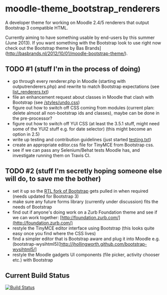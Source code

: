 moodle-theme_bootstrap_renderers
================================

A developer theme for working on Moodle 2.4/5 renderers that output Bootstrap 3 compatible HTML.

Currently aiming to have something usable by end-users by this summer (June 2013). If you want something with the Bootstrap look to use right now check out the Bootstrap theme by Bas Brands](http://basbrands.nl/2012/10/01/moodle-bootstrap-theme/).

TODO #1 (stuff I'm in the process of doing)
----

* go through every renderer.php in Moodle (starting with outputrenderers.php) and rewrite to match Bootstrap expectations (see [list_renderers.txt](https://github.com/ds125v/moodle-theme_bootstrap_renderers/blob/master/info/list_renderers.txt))
* file an enhancement request about classes in Moodle that clash with Bootstrap (see [/styles/undo.css](https://github.com/ds125v/moodle-theme_bootstrap_renderers/blob/master/style/undo.css))
* figure out how to switch off CSS coming from modules (current plan: delete almost all non-bootstrap ids and classes), maybe can be done in the pre-processor?
* figure out how to switch off YUI CSS (at least the 3.5.1 stuff, might need some of the YUI2 stuff e.g. for date selector) (this might become an option in 2.5)
* write up testing and contribution guidelines (just started [testing.txt](https://github.com/ds125v/moodle-theme_bootstrap_renderers/blob/master/info/testing.txt))
* create an appropriate editor.css file for TinyMCE from Bootstrap css.
* see if we can pass any Selenium/Behat tests Moodle has, and investigate running them on Travis CI.

TODO #2 (stuff I'm secretly hoping someone else will do, to save me the bother)
----------------

* set it up so the [RTL fork of Bootstrap](https://github.com/AbdullahDiaa/Bootstrap-RTL) gets pulled in when required (needs updated for Bootstrap 3)
* make sure any future forms library (currently under discussion) fits the needs of Bootstrap
* find out if anyone's doing work on a Zurb Foundation theme and see if we can work together: [http://foundation.zurb.com/](http://foundation.zurb.com/)
* restyle the TinyMCE editor interface using Bootstrap (this looks quite easy once you find where the CSS lives)
* find a simpler editor that is Bootstrap aware and plug it into Moodle e.g. (bootstrap-wysihtml5)[http://jhollingworth.github.com/bootstrap-wysihtml5/] 
* restyle the Moodle gadgets UI components (file picker, activity chooser etc.) with Bootstrap 

Current Build Status
--------------------

[![Build Status](https://travis-ci.org/ds125v/moodle-theme_bootstrap_renderers.png)](https://travis-ci.org/ds125v/moodle-theme_bootstrap_renderers)
